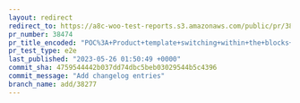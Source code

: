 ```yaml
---
layout: redirect
redirect_to: https://a8c-woo-test-reports.s3.amazonaws.com/public/pr/38474/e2e/index.html
pr_number: 38474
pr_title_encoded: "POC%3A+Product+template+switching+within+the+blocks+editor"
pr_test_type: e2e
last_published: "2023-05-26 01:50:49 +0000"
commit_sha: 4759544442b037dd74dbc5beb03029544b5c4396
commit_message: "Add changelog entries"
branch_name: add/38277
---
```

